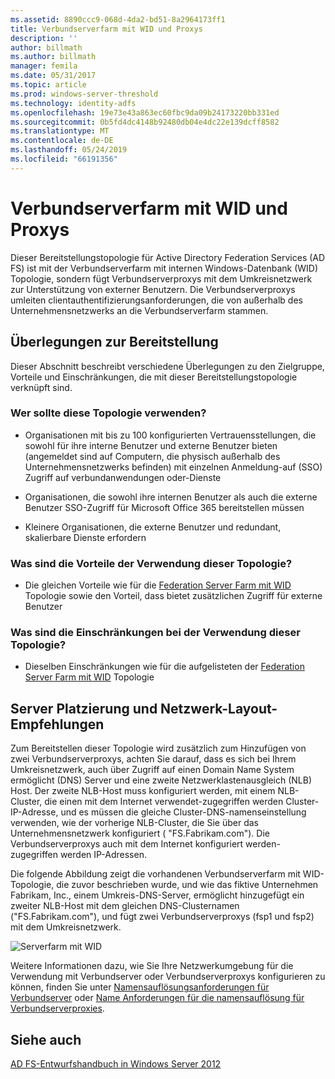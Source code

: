 ```yaml
---
ms.assetid: 8890ccc9-068d-4da2-bd51-8a2964173ff1
title: Verbundserverfarm mit WID und Proxys
description: ''
author: billmath
ms.author: billmath
manager: femila
ms.date: 05/31/2017
ms.topic: article
ms.prod: windows-server-threshold
ms.technology: identity-adfs
ms.openlocfilehash: 19e73e43a863ec60fbc9da09b24173220bb331ed
ms.sourcegitcommit: 0b5fd4dc4148b92480db04e4dc22e139dcff8582
ms.translationtype: MT
ms.contentlocale: de-DE
ms.lasthandoff: 05/24/2019
ms.locfileid: "66191356"
---
```

# <a name="federation-server-farm-using-wid-and-proxies"></a>Verbundserverfarm mit WID und Proxys

Dieser Bereitstellungstopologie für Active Directory Federation Services \(AD FS\) ist mit der Verbundserverfarm mit internen Windows-Datenbank \(WID\) Topologie, sondern fügt Verbundserverproxys mit dem Umkreisnetzwerk zur Unterstützung von externer Benutzern. Die Verbundserverproxys umleiten clientauthentifizierungsanforderungen, die von außerhalb des Unternehmensnetzwerks an die Verbundserverfarm stammen.  
  
## <a name="deployment-considerations"></a>Überlegungen zur Bereitstellung  
Dieser Abschnitt beschreibt verschiedene Überlegungen zu den Zielgruppe, Vorteile und Einschränkungen, die mit dieser Bereitstellungstopologie verknüpft sind.  
  
### <a name="who-should-use-this-topology"></a>Wer sollte diese Topologie verwenden?  
  
-   Organisationen mit bis zu 100 konfigurierten Vertrauensstellungen, die sowohl für ihre interne Benutzer und externe Benutzer bieten \(angemeldet sind auf Computern, die physisch außerhalb des Unternehmensnetzwerks befinden\) mit einzelnen Anmeldung\-auf \(SSO\) Zugriff auf verbundanwendungen oder-Dienste  
  
-   Organisationen, die sowohl ihre internen Benutzer als auch die externe Benutzer SSO-Zugriff für Microsoft Office 365 bereitstellen müssen  
  
-   Kleinere Organisationen, die externe Benutzer und redundant, skalierbare Dienste erfordern  
  
### <a name="what-are-the-benefits-of-using-this-topology"></a>Was sind die Vorteile der Verwendung dieser Topologie?  
  
-   Die gleichen Vorteile wie für die [Federation Server Farm mit WID](Federation-Server-Farm-Using-WID-2012.md) Topologie sowie den Vorteil, dass bietet zusätzlichen Zugriff für externe Benutzer  
  
### <a name="what-are-the-limitations-of-using-this-topology"></a>Was sind die Einschränkungen bei der Verwendung dieser Topologie?  
  
-   Dieselben Einschränkungen wie für die aufgelisteten der [Federation Server Farm mit WID](Federation-Server-Farm-Using-WID-2012.md) Topologie  
  
## <a name="server-placement-and-network-layout-recommendations"></a>Server Platzierung und Netzwerk-Layout-Empfehlungen  
Zum Bereitstellen dieser Topologie wird zusätzlich zum Hinzufügen von zwei Verbundserverproxys, achten Sie darauf, dass es sich bei Ihrem Umkreisnetzwerk, auch über Zugriff auf einen Domain Name System ermöglicht \(DNS\) Server und eine zweite Netzwerklastenausgleich \(NLB\) Host. Der zweite NLB-Host muss konfiguriert werden, mit einem NLB-Cluster, die einen mit dem Internet verwendet\-zugegriffen werden Cluster-IP-Adresse, und es müssen die gleiche Cluster-DNS-namenseinstellung verwenden, wie der vorherige NLB-Cluster, die Sie über das Unternehmensnetzwerk konfiguriert \( "FS.Fabrikam.com"\). Die Verbundserverproxys auch mit dem Internet konfiguriert werden\-zugegriffen werden IP-Adressen.  
  
Die folgende Abbildung zeigt die vorhandenen Verbundserverfarm mit WID-Topologie, die zuvor beschrieben wurde, und wie das fiktive Unternehmen Fabrikam, Inc., einem Umkreis-DNS-Server, ermöglicht hinzugefügt ein zweiter NLB-Host mit dem gleichen DNS-Clusternamen \("FS.Fabrikam.com"\), und fügt zwei Verbundserverproxys \(fsp1 und fsp2\) mit dem Umkreisnetzwerk.  
  
![Serverfarm mit WID](media/FarmWIDProxies.gif)  
  
Weitere Informationen dazu, wie Sie Ihre Netzwerkumgebung für die Verwendung mit Verbundserver oder Verbundserverproxys konfigurieren zu können, finden Sie unter [Namensauflösungsanforderungen für Verbundserver](Name-Resolution-Requirements-for-Federation-Servers.md) oder [Name Anforderungen für die namensauflösung für Verbundserverproxies](Name-Resolution-Requirements-for-Federation-Server-Proxies.md).  
  
## <a name="see-also"></a>Siehe auch
[AD FS-Entwurfshandbuch in Windows Server 2012](AD-FS-Design-Guide-in-Windows-Server-2012.md)
